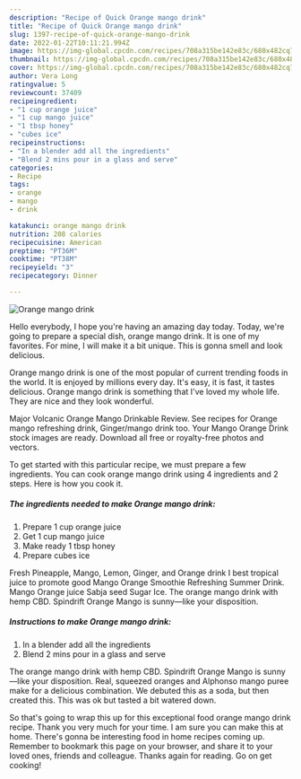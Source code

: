 ```yaml
---
description: "Recipe of Quick Orange mango drink"
title: "Recipe of Quick Orange mango drink"
slug: 1397-recipe-of-quick-orange-mango-drink
date: 2022-01-22T10:11:21.994Z
image: https://img-global.cpcdn.com/recipes/708a315be142e83c/680x482cq70/orange-mango-drink-recipe-main-photo.jpg
thumbnail: https://img-global.cpcdn.com/recipes/708a315be142e83c/680x482cq70/orange-mango-drink-recipe-main-photo.jpg
cover: https://img-global.cpcdn.com/recipes/708a315be142e83c/680x482cq70/orange-mango-drink-recipe-main-photo.jpg
author: Vera Long
ratingvalue: 5
reviewcount: 37409
recipeingredient:
- "1 cup orange juice"
- "1 cup mango juice"
- "1 tbsp honey"
- "cubes ice"
recipeinstructions:
- "In a blender add all the ingredients"
- "Blend 2 mins pour in a glass and serve"
categories:
- Recipe
tags:
- orange
- mango
- drink

katakunci: orange mango drink 
nutrition: 208 calories
recipecuisine: American
preptime: "PT36M"
cooktime: "PT38M"
recipeyield: "3"
recipecategory: Dinner

---
```



![Orange mango drink](https://img-global.cpcdn.com/recipes/708a315be142e83c/680x482cq70/orange-mango-drink-recipe-main-photo.jpg)

Hello everybody, I hope you're having an amazing day today. Today, we're going to prepare a special dish, orange mango drink. It is one of my favorites. For mine, I will make it a bit unique. This is gonna smell and look delicious.

Orange mango drink is one of the most popular of current trending foods in the world. It is enjoyed by millions every day. It's easy, it is fast, it tastes delicious. Orange mango drink is something that I've loved my whole life. They are nice and they look wonderful.

Major Volcanic Orange Mango Drinkable Review. See recipes for Orange mango refreshing drink, Ginger/mango drink too. Your Mango Orange Drink stock images are ready. Download all free or royalty-free photos and vectors.


To get started with this particular recipe, we must prepare a few ingredients. You can cook orange mango drink using 4 ingredients and 2 steps. Here is how you cook it.

<!--inarticleads1-->

##### The ingredients needed to make Orange mango drink:

1. Prepare 1 cup orange juice
1. Get 1 cup mango juice
1. Make ready 1 tbsp honey
1. Prepare cubes ice


Fresh Pineapple, Mango, Lemon, Ginger, and Orange drink I best tropical juice to promote good Mango Orange Smoothie Refreshing Summer Drink. Mango Orange juice Sabja seed Sugar Ice. The orange mango drink with hemp CBD. Spindrift Orange Mango is sunny—like your disposition. 

<!--inarticleads2-->

##### Instructions to make Orange mango drink:

1. In a blender add all the ingredients
1. Blend 2 mins pour in a glass and serve


The orange mango drink with hemp CBD. Spindrift Orange Mango is sunny—like your disposition. Real, squeezed oranges and Alphonso mango puree make for a delicious combination. We debuted this as a soda, but then created this. This was ok but tasted a bit watered down. 

So that's going to wrap this up for this exceptional food orange mango drink recipe. Thank you very much for your time. I am sure you can make this at home. There's gonna be interesting food in home recipes coming up. Remember to bookmark this page on your browser, and share it to your loved ones, friends and colleague. Thanks again for reading. Go on get cooking!
